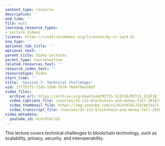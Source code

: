 ```yaml
---
content_type: resource
description: ''
end_time: ''
file: null
learning_resource_types:
- Lecture Videos
license: https://creativecommons.org/licenses/by-nc-sa/4.0/
ocw_type: ''
optional_tab_title: ''
optional_text: ''
parent_title: Video Lectures
parent_type: CourseSection
related_resources_text: ''
resource_index_text: ''
resourcetype: Video
start_time: ''
title: 'Session 7: Technical Challenges'
uid: 1ff757f2-f2db-15b8-fb70-f6d479ea78df
video_files:
  archive_url: https://archive.org/download/MIT15.S12F18/MIT15_S12F18_lec07_300k.mp4
  video_captions_file: /courses/15-s12-blockchain-and-money-fall-2018/c017c949f8b85cad864ba1f901853e76_GLVrOlHLJ1U.vtt
  video_thumbnail_file: https://img.youtube.com/vi/GLVrOlHLJ1U/default.jpg
  video_transcript_file: /courses/15-s12-blockchain-and-money-fall-2018/5d9600f7f25e4cdb6793d7e214758b54_GLVrOlHLJ1U.pdf
video_metadata:
  youtube_id: GLVrOlHLJ1U
---
```


This lecture covers technical challenges to blockchain technology, such as scalability, privacy, security, and interoperability.

